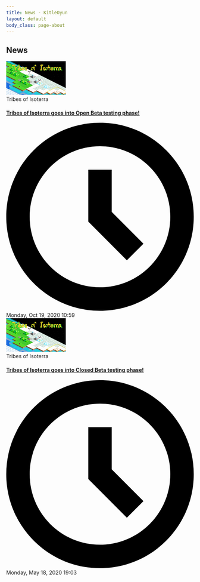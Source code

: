 ```yaml
---
title: News - KitleOyun
layout: default
body_class: page-about
---
```


<div class="page-caption">
	<h2 class="caption">News</h2>
</div>

<section class="section-news">
	<div class="container tight bg-accent top-space-2x bottom-space-2x news-item">
		<div class="news-item__img card-image-overlay order--one news-item__img--margin-right">
			<img src="/news/tribes-of-isoterra-goes-into-open-beta-testing-phase/news_item_thumbnail.png" role="presentation">
		</div>
		<div class="news-item__content">
			<span class="news-item__label text-bold text-medium">Tribes of Isoterra</span>
			<a href="/news/tribes-of-isoterra-goes-into-open-beta-testing-phase/" class="news-item__link">
				<h4 class="news-item__title">Tribes of Isoterra goes into Open Beta testing phase!</h4>
			</a>
			<div class="card-metadata">
				<div class="symbol-text symbol-text--small " title="Updated on: Monday, Oct 19, 2020 10:59">
					<i><svg version="1.1" width="1024" height="1024" viewBox="0 0 1024 1024" aria-hidden="true" class="symbol symbol-clock"><g></g><path d="M658.744 749.256l-210.744-210.746v-282.51h128v229.49l173.256 173.254zM512 0c-282.77 0-512 229.23-512 512s229.23 512 512 512 512-229.23 512-512-229.23-512-512-512zM512 896c-212.078 0-384-171.922-384-384s171.922-384 384-384c212.078 0 384 171.922 384 384s-171.922 384-384 384z"></path></svg></i><time class="" datetime="Monday, Oct 19, 2020 10:59">Monday, Oct 19, 2020 10:59</time>
				</div>
			</div>
		</div>
	</div>
	<div class="container tight bg-accent top-space-2x bottom-space-2x news-item">
		<div class="news-item__img card-image-overlay order--one news-item__img--margin-right">
			<img src="/news/tribes-of-isoterra-goes-into-closed-beta-testing-phase/news_item_thumbnail.png" role="presentation">
		</div>
		<div class="news-item__content">
			<span class="news-item__label text-bold text-medium">Tribes of Isoterra</span>
			<a href="/news/tribes-of-isoterra-goes-into-closed-beta-testing-phase/" class="news-item__link">
				<h4 class="news-item__title">Tribes of Isoterra goes into Closed Beta testing phase!</h4>
			</a>
			<div class="card-metadata">
				<div class="symbol-text symbol-text--small " title="Updated on: Monday, May 18, 2020 19:03">
					<i><svg version="1.1" width="1024" height="1024" viewBox="0 0 1024 1024" aria-hidden="true" class="symbol symbol-clock"><g></g><path d="M658.744 749.256l-210.744-210.746v-282.51h128v229.49l173.256 173.254zM512 0c-282.77 0-512 229.23-512 512s229.23 512 512 512 512-229.23 512-512-229.23-512-512-512zM512 896c-212.078 0-384-171.922-384-384s171.922-384 384-384c212.078 0 384 171.922 384 384s-171.922 384-384 384z"></path></svg></i><time class="" datetime="Monday, May 18, 2020 19:03">Monday, May 18, 2020 19:03</time>
				</div>
			</div>
		</div>
	</div>
</section>

